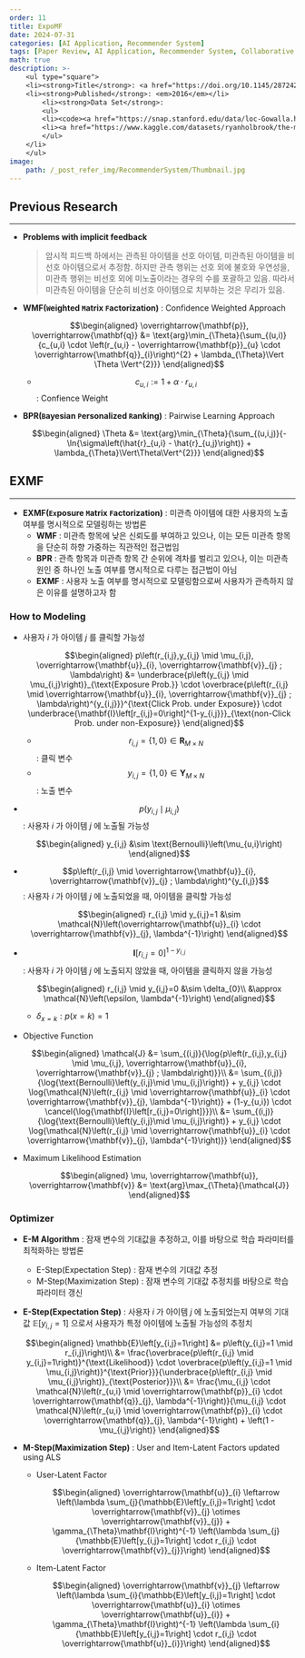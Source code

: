```yaml
---
order: 11
title: ExpoMF
date: 2024-07-31
categories: [AI Application, Recommender System]
tags: [Paper Review, AI Application, Recommender System, Collaborative Filtering, Latent Factor Model, Implicit Feedback, Weight Approach, Bayesian]
math: true
description: >-
    <ul type="square">
    <li><strong>Title</strong>: <a href="https://doi.org/10.1145/2872427.2883090"><code>Modeling User Exposure in Recommendation</code></a></li>
    <li><strong>Published</strong>: <em>2016</em></li>
        <li><strong>Data Set</strong>:
        <ul>
        <li><code><a href="https://snap.stanford.edu/data/loc-Gowalla.html">Gowalla</a></code></li>
        <li><a href="https://www.kaggle.com/datasets/ryanholbrook/the-million-songs-dataset"><code>Million Song</code></a></li>
        </ul>
    </li>
    </ul>
image:
    path: /_post_refer_img/RecommenderSystem/Thumbnail.jpg
---
```


## Previous Research
-----

- **Problems with implicit feedback**

    > 암시적 피드백 하에서는 관측된 아이템을 선호 아이템, 미관측된 아이템을 비선호 아이템으로서 추정함. 하지만 관측 행위는 선호 외에 불호와 우연성을, 미관측 행위는 비선호 외에 미노출이라는 경우의 수를 포괄하고 있음. 따라서 미관측된 아이템을 단순히 비선호 아이템으로 치부하는 것은 무리가 있음.

- **WMF(`W`eighted `M`atrix `F`actorization)** : Confidence Weighted Approach

    $$\begin{aligned}
    \overrightarrow{\mathbf{p}}, \overrightarrow{\mathbf{q}}
    &= \text{arg}\min_{\Theta}{\sum_{(u,i)}{c_{u,i} \cdot \left(r_{u,i} - \overrightarrow{\mathbf{p}}_{u} \cdot \overrightarrow{\mathbf{q}}_{i}\right)^{2} + \lambda_{\Theta}\Vert \Theta \Vert^{2}}}
    \end{aligned}$$

    - $$c_{u,i}:=1+\alpha \cdot r_{u,i}$$ : Confience Weight

- **BPR(`B`ayesian `P`ersonalized `R`anking)** : Pairwise Learning Approach

    $$\begin{aligned}
    \Theta
    &= \text{arg}\min_{\Theta}{\sum_{(u,i,j)}{-\ln{\sigma\left(\hat{r}_{u,i} - \hat{r}_{u,j}\right)} + \lambda_{\Theta}\Vert\Theta\Vert^{2}}}
    \end{aligned}$$

## EXMF
-----

- **EXMF(`Ex`posure `M`atrix `F`actorization)** : 미관측 아이템에 대한 사용자의 노출 여부를 명시적으로 모델링하는 방법론
    - **WMF** : 미관측 항목에 낮은 신뢰도를 부여하고 있으나, 이는 모든 미관측 항목을 단순히 하향 가중하는 직관적인 접근법임
    - **BPR** : 관측 항목과 미관측 항목 간 순위에 격차를 벌리고 있으나, 이는 미관측 원인 중 하나인 노출 여부를 명시적으로 다루는 접근법이 아님
    - **EXMF** : 사용자 노출 여부를 명시적으로 모델링함으로써 사용자가 관측하지 않은 이유를 설명하고자 함

### How to Modeling

- 사용자 $i$ 가 아이템 $j$ 를 클릭할 가능성

    $$\begin{aligned}
    p\left(r_{i,j},y_{i,j} \mid \mu_{i,j}, \overrightarrow{\mathbf{u}}_{i}, \overrightarrow{\mathbf{v}}_{j} ; \lambda\right)
    &= \underbrace{p\left(y_{i,j} \mid \mu_{i,j}\right)}_{\text{Exposure Prob.}} \cdot \overbrace{p\left(r_{i,j} \mid \overrightarrow{\mathbf{u}}_{i}, \overrightarrow{\mathbf{v}}_{j} ; \lambda\right)^{y_{i,j}}}^{\text{Click Prob. under Exposure}} \cdot \underbrace{\mathbf{I}\left[r_{i,j}=0\right]^{1-y_{i,j}}}_{\text{non-Click Prob. under non-Exposure}}
    \end{aligned}$$

    - $$r_{i,j} = \big\{1,0\big\} \in \mathbf{R}_{M \times N}$$ : 클릭 변수
    - $$y_{i,j} = \big\{1,0\big\} \in \mathbf{Y}_{M \times N}$$ : 노출 변수

- $$p\left(y_{i,j} \mid \mu_{i,j}\right)$$ : 사용자 $i$ 가 아이템 $j$ 에 노출될 가능성

    $$\begin{aligned}
    y_{i,j} &\sim \text{Bernoulli}\left(\mu_{u,i}\right)
    \end{aligned}$$

- $$p\left(r_{i,j} \mid \overrightarrow{\mathbf{u}}_{i}, \overrightarrow{\mathbf{v}}_{j} ; \lambda\right)^{y_{i,j}}$$ : 사용자 $i$ 가 아이템 $j$ 에 노출되었을 때, 아이템을 클릭할 가능성

    $$\begin{aligned}
    r_{i,j} \mid y_{i,j}=1 &\sim \mathcal{N}\left(\overrightarrow{\mathbf{u}}_{i} \cdot \overrightarrow{\mathbf{v}}_{j}, \lambda^{-1}\right)
    \end{aligned}$$

- $$\mathbf{I}\left[r_{i,j}=0\right]^{1-y_{i,j}}$$ : 사용자 $i$ 가 아이템 $j$ 에 노출되지 않았을 때, 아이템을 클릭하지 않을 가능성

    $$\begin{aligned}
    r_{i,j} \mid y_{i,j}=0
    &\sim \delta_{0}\\
    &\approx \mathcal{N}\left(\epsilon, \lambda^{-1}\right) 
    \end{aligned}$$

    - $\delta_{x=k}: p\left(x=k\right)=1$

- Objective Function

    $$\begin{aligned}
    \mathcal{J}
    &= \sum_{(i,j)}{\log{p\left(r_{i,j},y_{i,j} \mid \mu_{i,j}, \overrightarrow{\mathbf{u}}_{i}, \overrightarrow{\mathbf{v}}_{j} ; \lambda\right)}}\\
    &= \sum_{(i,j)}{\log{\text{Bernoulli}\left(y_{i,j}\mid \mu_{i,j}\right)} + y_{i,j} \cdot \log{\mathcal{N}\left(r_{i,j} \mid \overrightarrow{\mathbf{u}}_{i} \cdot \overrightarrow{\mathbf{v}}_{j}, \lambda^{-1}\right)} + (1-y_{u,i}) \cdot \cancel{\log{\mathbf{I}\left[r_{i,j}=0\right]}}}\\
    &= \sum_{(i,j)}{\log{\text{Bernoulli}\left(y_{i,j}\mid \mu_{i,j}\right)} + y_{i,j} \cdot \log{\mathcal{N}\left(r_{i,j} \mid \overrightarrow{\mathbf{u}}_{i} \cdot \overrightarrow{\mathbf{v}}_{j}, \lambda^{-1}\right)}}
    \end{aligned}$$

- Maximum Likelihood Estimation

    $$\begin{aligned}
    \mu, \overrightarrow{\mathbf{u}}, \overrightarrow{\mathbf{v}}
    &= \text{arg}\max_{\Theta}{\mathcal{J}}
    \end{aligned}$$

### Optimizer

- **E-M Algorithm** : 잠재 변수의 기대값을 추정하고, 이를 바탕으로 학습 파라미터를 최적화하는 방법론
    - E-Step(Expectation Step) : 잠재 변수의 기대값 추정
    - M-Step(Maximization Step) : 잠재 변수의 기대값 추정치를 바탕으로 학습 파라미터 갱신

- **E-Step(Expectation Step)** : 사용자 $i$ 가 아이템 $j$ 에 노출되었는지 여부의 기대값 $\mathbb{E}\left[y_{i,j}=1\right]$ 으로서 사용자가 특정 아이템에 노출될 가능성의 추정치

    $$\begin{aligned}
    \mathbb{E}\left[y_{i,j}=1\right]
    &= p\left(y_{i,j}=1 \mid r_{i,j}\right)\\
    &= \frac{\overbrace{p\left(r_{i,j} \mid y_{i,j}=1\right)}^{\text{Likelihood}} \cdot \overbrace{p\left(y_{i,j}=1 \mid \mu_{i,j}\right)}^{\text{Prior}}}{\underbrace{p\left(r_{i,j} \mid \mu_{i,j}\right)}_{\text{Posterior}}}\\
    &= \frac{\mu_{i,j} \cdot \mathcal{N}\left(r_{u,i} \mid \overrightarrow{\mathbf{p}}_{i} \cdot \overrightarrow{\mathbf{q}}_{j}, \lambda^{-1}\right)}{\mu_{i,j} \cdot \mathcal{N}\left(r_{u,i} \mid \overrightarrow{\mathbf{p}}_{i} \cdot \overrightarrow{\mathbf{q}}_{j}, \lambda^{-1}\right) + \left(1 - \mu_{i,j}\right)}
    \end{aligned}$$

- **M-Step(Maximization Step)** : User and Item-Latent Factors updated using ALS

    - User-Latent Factor

        $$\begin{aligned}
        \overrightarrow{\mathbf{u}}_{i}
        \leftarrow \left(\lambda \sum_{j}{\mathbb{E}\left[y_{i,j}=1\right] \cdot \overrightarrow{\mathbf{v}}_{j} \otimes \overrightarrow{\mathbf{v}}_{j}} + \gamma_{\Theta}\mathbf{I}\right)^{-1} \left(\lambda \sum_{j}{\mathbb{E}\left[y_{i,j}=1\right] \cdot r_{i,j} \cdot \overrightarrow{\mathbf{v}}_{j}}\right)
        \end{aligned}$$

    - Item-Latent Factor

        $$\begin{aligned}
        \overrightarrow{\mathbf{v}}_{j}
        \leftarrow \left(\lambda \sum_{i}{\mathbb{E}\left[y_{i,j}=1\right] \cdot \overrightarrow{\mathbf{u}}_{i} \otimes \overrightarrow{\mathbf{u}}_{i}} + \gamma_{\Theta}\mathbf{I}\right)^{-1} \left(\lambda \sum_{i}{\mathbb{E}\left[y_{i,j}=1\right] \cdot r_{i,j} \cdot \overrightarrow{\mathbf{u}}_{i}}\right)
        \end{aligned}$$